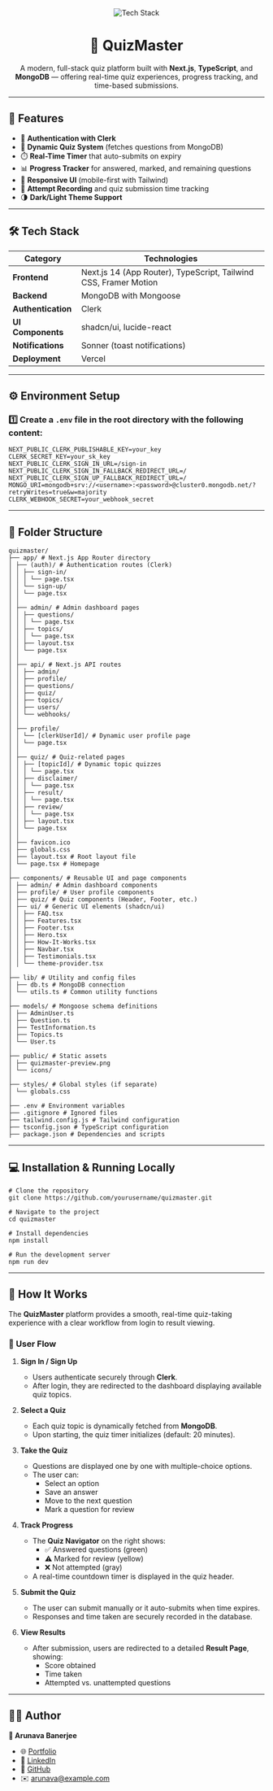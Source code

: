 <div align="center">
  <img src="https://skillicons.dev/icons?i=nextjs,typescript,tailwind,mongodb,vercel,shadcn" alt="Tech Stack" />
  <h1>🧠 QuizMaster</h1>
  <p>A modern, full-stack quiz platform built with <b>Next.js</b>, <b>TypeScript</b>, and <b>MongoDB</b> — offering real-time quiz experiences, progress tracking, and time-based submissions.</p>
</div>

---

## 🚀 Features

- 🔐 **Authentication with Clerk**
- 🧩 **Dynamic Quiz System** (fetches questions from MongoDB)
- ⏱️ **Real-Time Timer** that auto-submits on expiry
- 📊 **Progress Tracker** for answered, marked, and remaining questions
- 📱 **Responsive UI** (mobile-first with Tailwind)
- 💾 **Attempt Recording** and quiz submission time tracking
- 🌗 **Dark/Light Theme Support**

---

## 🛠️ Tech Stack

| Category | Technologies |
|-----------|---------------|
| **Frontend** | Next.js 14 (App Router), TypeScript, Tailwind CSS, Framer Motion |
| **Backend** | MongoDB with Mongoose |
| **Authentication** | Clerk |
| **UI Components** | shadcn/ui, lucide-react |
| **Notifications** | Sonner (toast notifications) |
| **Deployment** | Vercel |

---

## ⚙️ Environment Setup

### 1️⃣ Create a `.env` file in the root directory with the following content:

```env
NEXT_PUBLIC_CLERK_PUBLISHABLE_KEY=your_key
CLERK_SECRET_KEY=your_sk_key
NEXT_PUBLIC_CLERK_SIGN_IN_URL=/sign-in
NEXT_PUBLIC_CLERK_SIGN_IN_FALLBACK_REDIRECT_URL=/
NEXT_PUBLIC_CLERK_SIGN_UP_FALLBACK_REDIRECT_URL=/
MONGO_URI=mongodb+srv://<username>:<password>@cluster0.mongodb.net/?retryWrites=true&w=majority
CLERK_WEBHOOK_SECRET=your_webhook_secret
```
---
## 📁 Folder Structure
```
quizmaster/
├── app/ # Next.js App Router directory
│ ├── (auth)/ # Authentication routes (Clerk)
│ │ ├── sign-in/
│ │ │ └── page.tsx
│ │ └── sign-up/
│ │ └── page.tsx
│ │
│ ├── admin/ # Admin dashboard pages
│ │ ├── questions/
│ │ │ └── page.tsx
│ │ ├── topics/
│ │ │ └── page.tsx
│ │ ├── layout.tsx
│ │ └── page.tsx
│ │
│ ├── api/ # Next.js API routes
│ │ ├── admin/
│ │ ├── profile/
│ │ ├── questions/
│ │ ├── quiz/
│ │ ├── topics/
│ │ ├── users/
│ │ └── webhooks/
│ │
│ ├── profile/
│ │ └── [clerkUserId]/ # Dynamic user profile page
│ │ └── page.tsx
│ │
│ ├── quiz/ # Quiz-related pages
│ │ ├── [topicId]/ # Dynamic topic quizzes
│ │ │ └── page.tsx
│ │ ├── disclaimer/
│ │ │ └── page.tsx
│ │ ├── result/
│ │ │ └── page.tsx
│ │ ├── review/
│ │ │ └── page.tsx
│ │ ├── layout.tsx
│ │ └── page.tsx
│ │
│ ├── favicon.ico
│ ├── globals.css
│ ├── layout.tsx # Root layout file
│ └── page.tsx # Homepage
│
├── components/ # Reusable UI and page components
│ ├── admin/ # Admin dashboard components
│ ├── profile/ # User profile components
│ ├── quiz/ # Quiz components (Header, Footer, etc.)
│ ├── ui/ # Generic UI elements (shadcn/ui)
│ │ ├── FAQ.tsx
│ │ ├── Features.tsx
│ │ ├── Footer.tsx
│ │ ├── Hero.tsx
│ │ ├── How-It-Works.tsx
│ │ ├── Navbar.tsx
│ │ ├── Testimonials.tsx
│ │ └── theme-provider.tsx
│
├── lib/ # Utility and config files
│ ├── db.ts # MongoDB connection
│ └── utils.ts # Common utility functions
│
├── models/ # Mongoose schema definitions
│ ├── AdminUser.ts
│ ├── Question.ts
│ ├── TestInformation.ts
│ ├── Topics.ts
│ └── User.ts
│
├── public/ # Static assets
│ ├── quizmaster-preview.png
│ └── icons/
│
├── styles/ # Global styles (if separate)
│ └── globals.css
│
├── .env # Environment variables
├── .gitignore # Ignored files
├── tailwind.config.js # Tailwind configuration
├── tsconfig.json # TypeScript configuration
├── package.json # Dependencies and scripts

```
---
## 💻 Installation & Running Locally
```
# Clone the repository
git clone https://github.com/yourusername/quizmaster.git

# Navigate to the project
cd quizmaster

# Install dependencies
npm install

# Run the development server
npm run dev
```
---

## 🧩 How It Works

The **QuizMaster** platform provides a smooth, real-time quiz-taking experience with a clear workflow from login to result viewing.  

### 🔄 User Flow

1. **Sign In / Sign Up**
   - Users authenticate securely through **Clerk**.
   - After login, they are redirected to the dashboard displaying available quiz topics.

2. **Select a Quiz**
   - Each quiz topic is dynamically fetched from **MongoDB**.
   - Upon starting, the quiz timer initializes (default: 20 minutes).

3. **Take the Quiz**
   - Questions are displayed one by one with multiple-choice options.
   - The user can:
     - Select an option  
     - Save an answer  
     - Move to the next question  
     - Mark a question for review  

4. **Track Progress**
   - The **Quiz Navigator** on the right shows:
     - ✅ Answered questions (green)  
     - ⚠️ Marked for review (yellow)  
     - ❌ Not attempted (gray)
   - A real-time countdown timer is displayed in the quiz header.

5. **Submit the Quiz**
   - The user can submit manually or it auto-submits when time expires.
   - Responses and time taken are securely recorded in the database.

6. **View Results**
   - After submission, users are redirected to a detailed **Result Page**, showing:
     - Score obtained  
     - Time taken  
     - Attempted vs. unattempted questions  

---
## 🧑‍💻 Author

**👋 Arunava Banerjee**  
 

- 🌐 [Portfolio](https://arunava-banerjee.vercel.app/)  
- 💼 [LinkedIn](https://linkedin.com/in/arunava-banerjee)  
- 🐙 [GitHub](https://github.com/arunava2018)  
- ✉️ arunava@example.com  



